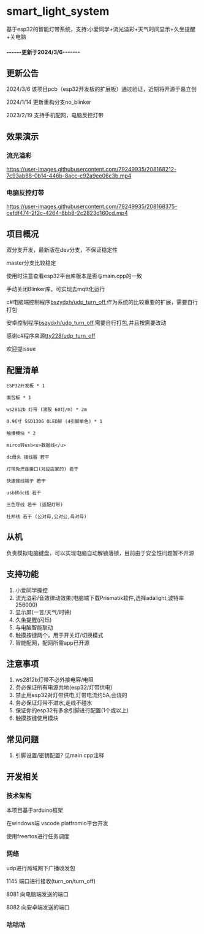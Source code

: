 # smart_light_system
基于esp32的智能灯带系统，支持:小爱同学+流光溢彩+天气时间显示+久坐提醒+关电脑
#### ------更新于2024/3/6-------
## 更新公告

2024/3/6  该项目pcb（esp32开发板的扩展板）通过验证，近期将开源于嘉立创

2024/1/14 更新重构分支no_blinker

2023/2/19 支持手机配网，电脑反控灯带
## 效果演示
### 流光溢彩
https://user-images.githubusercontent.com/79249935/208168212-7c93ab88-0b14-446b-8acc-c92a9ee06c3b.mp4
### 电脑反控灯带
https://user-images.githubusercontent.com/79249935/208168375-cefdf474-2f2c-4264-8bb8-2c2823d160cd.mp4

## 项目概况
双分支开发，最新版在dev分支，不保证稳定性

master分支比较稳定

使用时注意查看esp32平台库版本是否与main.cpp的一致

手动关闭Blinker库，可实现去mqtt化运行

c#电脑端控制程序[bszydxh/udp_turn_off](https://github.com/bszydxh/udp_turn_off),作为系统的比较重要的扩展，需要自行打包

安卓控制程序[bszydxh/udp_turn_off](https://github.com/bszydxh/top.bszydxh.light),需要自行打包,并且按需要改动

感谢c#程序来源[tty228/udp_turn_off](https://github.com/tty228/udp_turn_off)

欢迎提issue

## 配置清单
    ESP32开发板 * 1

    面包板 * 1

    ws2812b 灯带 (滴胶 60灯/m) * 2m

    0.96寸 SSD1306 OLED屏 (4引脚单色) * 1

    触摸模块 * 2

    mirco转usb<u>数据线</u>

    dc母头 接线器 若干

    灯带免焊连接口(对应店家的) 若干

    快速接线端子 若干

    usb转dc线 若干

    三色导线 若干 (适配灯带)

    杜邦线 若干 (公对母,公对公,母对母)

## 从机

负责模拟电脑键盘，可以实现电脑自动解锁落锁，目前由于安全性问题暂不开源

## 支持功能
1. 小爱同学操控
2. 流光溢彩/音效律动效果(电脑端下载Prismatik软件,选择adalight,波特率256000)
3. 显示屏(一言/天气/时钟)
4. 久坐提醒(闪烁)
5. 与电脑智能联动
6. 触摸按键两个，用于开关灯/切换模式
7. 智能配网，配网所需app已开源

## 注意事项 
1. ws2812b灯带不必外接电容/电阻
2. 务必保证所有电源共地(esp32/灯带供电)
3. 禁止用esp32对灯带供电,灯带电流约5A,会烧的
4. 务必保证灯带不进水,走线不碰水
5. 保证你的esp32有多余引脚进行配置(1个或以上)
6. 触摸按键使用模块

## 常见问题
1. 引脚设置/密钥配置?
   见main.cpp注释

## 开发相关
### 技术架构

本项目基于arduino框架

在windows端 vscode platfromio平台开发

使用freertos进行任务调度

### 网络

udp进行局域网下广播收发包

1145 端口进行接收(turn_on/turn_off)

8081 向电脑端发送的端口

8082 向安卓端发送的端口

### 咕咕咕
